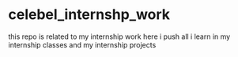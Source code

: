 # celebel_internshp_work
this repo is related to my internship work here i push all i learn in my internship classes and my internship projects
